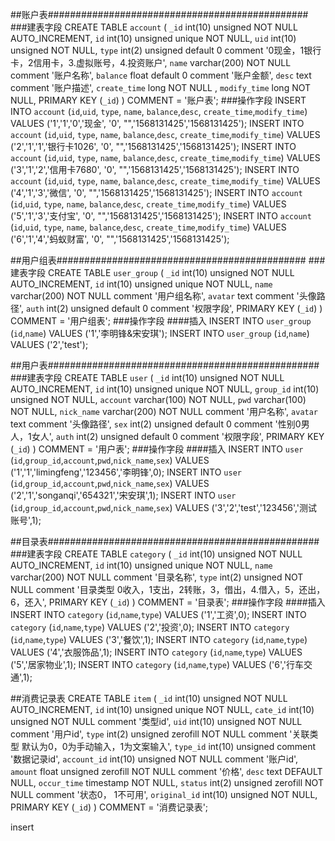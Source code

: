 
##账户表###############################################
###建表字段
CREATE TABLE `account` (
  `_id` int(10) unsigned NOT NULL AUTO_INCREMENT,
  `id` int(10) unsigned unique  NOT NULL,
  `uid` int(10) unsigned NOT NULL,
  `type` int(2) unsigned default 0 comment '0现金，1银行卡，2信用卡，3.虚拟账号，4.投资账户',
  `name` varchar(200)   NOT NULL comment '账户名称',
  `balance`  float default 0 comment '账户金额',
  `desc` text  comment '账户描述',
  `create_time` long NOT NULL ,
  `modify_time` long  NOT NULL,
    PRIMARY KEY (`_id`)
) COMMENT = '账户表';
###操作字段
INSERT INTO `account` (`id`,`uid`, `type`, `name`, `balance`,`desc`, `create_time`,`modify_time`) 
VALUES ('1','1','0','现金', '0', "",'1568131425','1568131425');
INSERT INTO `account` (`id`,`uid`, `type`, `name`, `balance`,`desc`, `create_time`,`modify_time`) 
VALUES ('2','1','1','银行卡1026', '0', "",'1568131425','1568131425');
INSERT INTO `account` (`id`,`uid`, `type`, `name`, `balance`,`desc`, `create_time`,`modify_time`) 
VALUES ('3','1','2','信用卡7680', '0', "",'1568131425','1568131425');
INSERT INTO `account` (`id`,`uid`, `type`, `name`, `balance`,`desc`, `create_time`,`modify_time`) 
VALUES ('4','1','3','微信', '0', "",'1568131425','1568131425');
INSERT INTO `account` (`id`,`uid`, `type`, `name`, `balance`,`desc`, `create_time`,`modify_time`) 
VALUES ('5','1','3','支付宝', '0', "",'1568131425','1568131425');
INSERT INTO `account` (`id`,`uid`, `type`, `name`, `balance`,`desc`, `create_time`,`modify_time`) 
VALUES ('6','1','4','蚂蚁财富', '0', "",'1568131425','1568131425');

##用户组表#############################################
###建表字段
CREATE TABLE `user_group` (
  `_id` int(10) unsigned NOT NULL AUTO_INCREMENT,
  `id` int(10) unsigned unique  NOT NULL,
  `name` varchar(200) NOT NULL comment '用户组名称',
    `avatar`  text comment '头像路径',
  `auth` int(2) unsigned default 0 comment '权限字段',
    PRIMARY KEY (`_id`)
) COMMENT = '用户组表';
###操作字段
####插入
INSERT INTO `user_group` (`id`,`name`) 
VALUES ('1','李明锋&宋安琪');
INSERT INTO `user_group` (`id`,`name`) 
VALUES ('2','test');

##用户表#################################################
###建表字段
CREATE TABLE `user` (
  `_id` int(10) unsigned NOT NULL AUTO_INCREMENT,
  `id` int(10) unsigned unique  NOT NULL,
  `group_id` int(10) unsigned  NOT NULL,
  `account` varchar(100)   NOT NULL,
  `pwd` varchar(100)  NOT NULL,
  `nick_name` varchar(200) NOT NULL comment '用户名称',
    `avatar`  text comment '头像路径',
  `sex` int(2) unsigned default 0 comment '性别0男人，1女人',
  `auth` int(2) unsigned default 0 comment '权限字段',
    PRIMARY KEY (`_id`)
) COMMENT = '用户表';
###操作字段
####插入
INSERT INTO `user` (`id`,`group_id`,`account`,`pwd`,`nick_name`,`sex`) 
VALUES ('1','1','limingfeng','123456','李明锋',0);
INSERT INTO `user` (`id`,`group_id`,`account`,`pwd`,`nick_name`,`sex`) 
VALUES ('2','1','songanqi','654321','宋安琪',1);
INSERT INTO `user` (`id`,`group_id`,`account`,`pwd`,`nick_name`,`sex`) 
VALUES ('3','2','test','123456','测试账号',1);

##目录表#################################################
###建表字段
CREATE TABLE `category` (
  `_id` int(10) unsigned NOT NULL AUTO_INCREMENT,
  `id` int(10) unsigned unique  NOT NULL,
  `name` varchar(200)   NOT NULL comment '目录名称',
  `type` int(2)  unsigned NOT NULL  comment '目录类型 0收入，1支出，2转账，3，借出，4.借入，5，还出，6，还入',
    PRIMARY KEY (`_id`)
) COMMENT = '目录表';
###操作字段
####插入
INSERT INTO `category` (`id`,`name`,`type`) 
VALUES ('1','工资',0);
INSERT INTO `category` (`id`,`name`,`type`) 
VALUES ('2','投资',0);
INSERT INTO `category` (`id`,`name`,`type`) 
VALUES ('3','餐饮',1);
INSERT INTO `category` (`id`,`name`,`type`) 
VALUES ('4','衣服饰品',1);
INSERT INTO `category` (`id`,`name`,`type`) 
VALUES ('5','居家物业',1);
INSERT INTO `category` (`id`,`name`,`type`) 
VALUES ('6','行车交通',1);











##消费记录表
CREATE TABLE `item` (
  `_id` int(10) unsigned NOT NULL AUTO_INCREMENT,
  `id` int(10) unsigned unique NOT NULL,
  `cate_id` int(10) unsigned NOT NULL comment '类型id',
  `uid` int(10) unsigned  NOT NULL comment '用户id',
  `type` int(2) unsigned  zerofill  NOT NULL comment '关联类型 默认为0，0为手动输入，1为文案输入',
  `type_id` int(10) unsigned   comment '数据记录id',
  `account_id` int(10) unsigned NOT NULL comment '账户id',
  `amount` float unsigned zerofill NOT NULL comment '价格',
  `desc` text DEFAULT NULL,
  `occur_time` timestamp NOT NULL,
  `status` int(2) unsigned zerofill  NOT NULL  comment '状态0， 1不可用',
  `original_id`  int(10) unsigned NOT NULL,
  PRIMARY KEY (`_id`)
) COMMENT = '消费记录表';

insert
